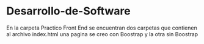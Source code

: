 # Desarrollo-de-Software

En la carpeta Practico Front End se encuentran dos carpetas que contienen al archivo index.html 
una pagina se creo con Boostrap y la otra sin Boostrap 
